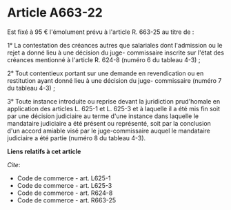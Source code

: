 # Article A663-22

Est fixé à 95 € l'émolument prévu à l'article R. 663-25 au titre de :

1° La contestation des créances autres que salariales dont l'admission ou le rejet a donné lieu à une décision du juge-
commissaire inscrite sur l'état des créances mentionné à l'article R. 624-8 (numéro 6 du tableau 4-3) ;

2° Tout contentieux portant sur une demande en revendication ou en restitution ayant donné lieu à une décision du juge-
commissaire (numéro 7 du tableau 4-3) ;

3° Toute instance introduite ou reprise devant la juridiction prud'homale en application des articles L. 625-1 et L. 625-3 et
à laquelle il a été mis fin soit par une décision judiciaire au terme d'une instance dans laquelle le mandataire judiciaire a
été présent ou représenté, soit par la conclusion d'un accord amiable visé par le juge-commissaire auquel le mandataire
judiciaire a été partie (numéro 8 du tableau 4-3).

**Liens relatifs à cet article**

_Cite_:

  - Code de commerce - art. L625-1
  - Code de commerce - art. L625-3
  - Code de commerce - art. R624-8
  - Code de commerce - art. R663-25
